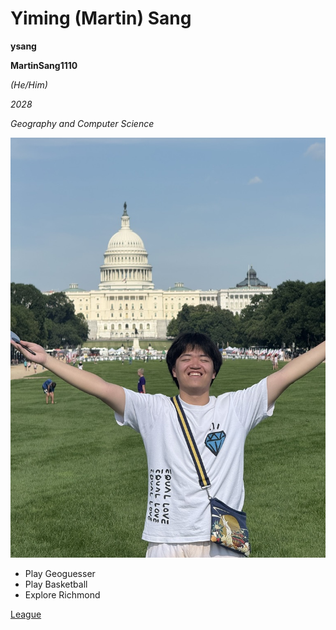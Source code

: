 # Yiming (Martin) Sang
**ysang**

**MartinSang1110**

*(He/Him)*

*2028*

*Geography and Computer Science*

![alt text](EF25238A-ABF1-4295-BD8C-60775E4DC25E_1_105_c.jpeg)

- Play Geoguesser
- Play Basketball
- Explore Richmond

[League](https://www.leagueoflegends.com/en-us/)
